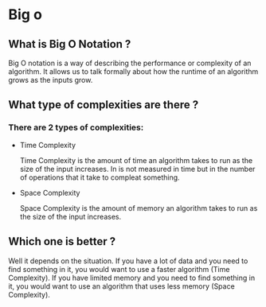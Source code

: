 # Big o

## What is Big O Notation ?

Big O notation is a way of describing the performance or complexity of an algorithm. It allows us to talk formally about how the runtime of an algorithm grows as the inputs grow.

## What type of complexities are there ?

### There are 2 types of complexities:

- Time Complexity

  Time Complexity is the amount of time an algorithm takes to run as the size of the input increases.
  In is not measured in time but in the number of operations that it take to compleat something.

- Space Complexity

  Space Complexity is the amount of memory an algorithm takes to run as the size of the input increases.

## Which one is better ?

Well it depends on the situation. If you have a lot of data and you need to find something in it, you would want to use a faster algorithm (Time Complexity). If you have limited memory and you need to find something in it, you would want to use an algorithm that uses less memory (Space Complexity).
